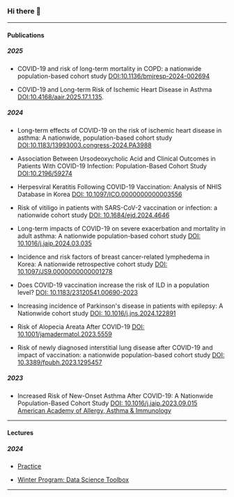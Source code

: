 ### Hi there 👋

---

#### Publications

##### 2025

- COVID-19 and risk of long-term mortality in COPD: a nationwide population-based cohort study [DOI:10.1136/bmjresp-2024-002694](https://bmjopenrespres.bmj.com/content/12/1/e002694)
  
- COVID-19 and Long-term Risk of Ischemic Heart Disease in Asthma [DOI:10.4168/aair.2025.17.1.135](https://doi.org/10.4168/aair.2025.17.1.135).

##### 2024

- Long-term effects of COVID-19 on the risk of ischemic heart disease in asthma: A nationwide, population-based cohort study [DOI:10.1183/13993003.congress-2024.PA3988](https://doi.org/10.1183/13993003.congress-2024.PA3988)

- Association Between Ursodeoxycholic Acid and Clinical Outcomes in Patients With COVID-19 Infection: Population-Based Cohort Study [DOI:10.2196/59274](https://publichealth.jmir.org/2024/1/e59274/)

- Herpesviral Keratitis Following COVID-19 Vaccination: Analysis of NHIS Database in Korea [DOI: 10.1097/ICO.0000000000003556](https://doi.org/10.1097/ICO.0000000000003556)

- Risk of vitiligo in patients with SARS-CoV-2 vaccination or infection: a nationwide cohort study [DOI: 10.1684/ejd.2024.4646](https://doi.org/10.1684/ejd.2024.4646)

- Long-term impacts of COVID-19 on severe exacerbation and mortality in adult asthma: A nationwide population-based cohort study [DOI: 10.1016/j.jaip.2024.03.035](https://doi.org/10.1016/j.jaip.2024.03.035)

- Incidence and risk factors of breast cancer-related lymphedema in Korea: A nationwide retrospective cohort study [DOI: 10.1097/JS9.0000000000001278](https://doi.org/10.1097/JS9.0000000000001278)

- Does COVID-19 vaccination increase the risk of ILD in a population level? [DOI: 10.1183/23120541.00690-2023](https://doi.org/10.1183/23120541.00690-2023)

- Increasing incidence of Parkinson's disease in patients with epilepsy: A Nationwide cohort study [DOI: 10.1016/j.jns.2024.122891](https://doi.org/10.1016/j.jns.2024.122891)

- Risk of Alopecia Areata After COVID-19 [DOI: 10.1001/jamadermatol.2023.5559](https://jamanetwork.com/journals/jamadermatology/fullarticle/2813824?guestAccessKey=6f04cc79-fa77-4636-b5a4-d754580208d8&utm_source=jps&utm_medium=email&utm_campaign=author_alert-jamanetwork&utm_content=author-author_engagement&utm_term=3m)

- Risk of newly diagnosed interstitial lung disease after COVID-19 and impact of vaccination: a nationwide population-based cohort study
  [DOI: 10.3389/fpubh.2023.1295457](https://doi.org/10.3389/fpubh.2023.1295457)
##### 2023

- Increased Risk of New-Onset Asthma After COVID-19: A Nationwide Population-Based Cohort Study  [DOI: 10.1016/j.jaip.2023.09.015](https://doi.org/10.1016/j.jaip.2023.09.015)  
  [American Academy of Allergy, Asthma & Immunology](https://www.aaaai.org/tools-for-the-public/latest-research-summaries/the-journal-of-allergy-and-clinical-immunology-in/2023/risk)

---

#### Lectures

##### 2024 

- [Practice](https://jeongchoyun.github.io/study/)

- [Winter Program: Data Science Toolbox](https://jeongchoyun.github.io/TBX2024/)

---
<!--
**jeongchoyun/jeongchoyun** is a ✨ _special_ ✨ repository because its `README.md` (this file) appears on your GitHub profile.

Here are some ideas to get you started:

- 🔭 I’m currently working on ...
- 🌱 I’m currently learning ...
- 👯 I’m looking to collaborate on ...
- 🤔 I’m looking for help with ...
- 💬 Ask me about ...
- 📫 How to reach me: ...
- 😄 Pronouns: ...
- ⚡ Fun fact: ...
-->
